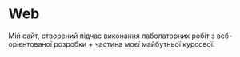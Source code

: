 # Web
Мій сайт, створений підчас виконання лаболаторних робіт з веб-орієнтованої розробки + частина моєї майбутньої курсової.
